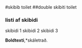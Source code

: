 #skibib toilet 
##double skibiti toilet
 
### listi af skibidi
skibidi 1
skibidi 2
skibidi 3

**Boldtexti**,*skáletrað.
